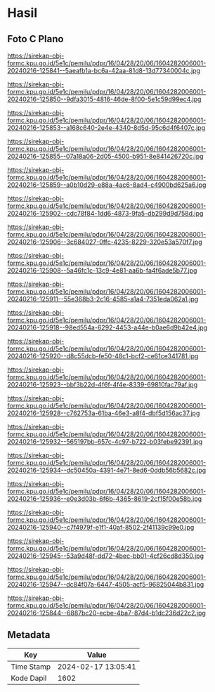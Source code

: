 # Hasil

## Foto C Plano

https://sirekap-obj-formc.kpu.go.id/5e1c/pemilu/pdpr/16/04/28/20/06/1604282006001-20240216-125841--5aeafb1a-bc6a-42aa-81d8-13d77340004c.jpg

https://sirekap-obj-formc.kpu.go.id/5e1c/pemilu/pdpr/16/04/28/20/06/1604282006001-20240216-125850--9dfa3015-4816-46de-8f00-5e1c59d99ec4.jpg

https://sirekap-obj-formc.kpu.go.id/5e1c/pemilu/pdpr/16/04/28/20/06/1604282006001-20240216-125853--a168c640-2e4e-4340-8d5d-95c6d4f6407c.jpg

https://sirekap-obj-formc.kpu.go.id/5e1c/pemilu/pdpr/16/04/28/20/06/1604282006001-20240216-125855--07a18a06-2d05-4500-b951-8e841426720c.jpg

https://sirekap-obj-formc.kpu.go.id/5e1c/pemilu/pdpr/16/04/28/20/06/1604282006001-20240216-125859--a0b10d29-e88a-4ac6-8ad4-c4900bd625a6.jpg

https://sirekap-obj-formc.kpu.go.id/5e1c/pemilu/pdpr/16/04/28/20/06/1604282006001-20240216-125902--cdc78f84-1dd6-4873-9fa5-db299d9d758d.jpg

https://sirekap-obj-formc.kpu.go.id/5e1c/pemilu/pdpr/16/04/28/20/06/1604282006001-20240216-125906--3c684027-0ffc-4235-8229-320e53a570f7.jpg

https://sirekap-obj-formc.kpu.go.id/5e1c/pemilu/pdpr/16/04/28/20/06/1604282006001-20240216-125908--5a46fc1c-13c9-4e81-aa6b-fa4f6ade5b77.jpg

https://sirekap-obj-formc.kpu.go.id/5e1c/pemilu/pdpr/16/04/28/20/06/1604282006001-20240216-125911--55e368b3-2c16-4585-a1a4-7351eda062a1.jpg

https://sirekap-obj-formc.kpu.go.id/5e1c/pemilu/pdpr/16/04/28/20/06/1604282006001-20240216-125918--98ed554a-6292-4453-a44e-b0ae6d9b42e4.jpg

https://sirekap-obj-formc.kpu.go.id/5e1c/pemilu/pdpr/16/04/28/20/06/1604282006001-20240216-125920--d8c55dcb-fe50-48c1-bcf2-ce61ce341781.jpg

https://sirekap-obj-formc.kpu.go.id/5e1c/pemilu/pdpr/16/04/28/20/06/1604282006001-20240216-125923--bbf3b22d-4f6f-4f4e-8339-69810fac79af.jpg

https://sirekap-obj-formc.kpu.go.id/5e1c/pemilu/pdpr/16/04/28/20/06/1604282006001-20240216-125928--c762753a-61ba-46e3-a8f4-dbf5d156ac37.jpg

https://sirekap-obj-formc.kpu.go.id/5e1c/pemilu/pdpr/16/04/28/20/06/1604282006001-20240216-125932--565197bb-657c-4c97-b722-b03febe92391.jpg

https://sirekap-obj-formc.kpu.go.id/5e1c/pemilu/pdpr/16/04/28/20/06/1604282006001-20240216-125934--dc50450a-4391-4e71-8ed6-0ddb56b5682c.jpg

https://sirekap-obj-formc.kpu.go.id/5e1c/pemilu/pdpr/16/04/28/20/06/1604282006001-20240216-125936--e0e3d03b-6f6b-4365-8619-2cf15f00e58b.jpg

https://sirekap-obj-formc.kpu.go.id/5e1c/pemilu/pdpr/16/04/28/20/06/1604282006001-20240216-125940--c7f4979f-e1f1-40af-8502-2f41139c99e0.jpg

https://sirekap-obj-formc.kpu.go.id/5e1c/pemilu/pdpr/16/04/28/20/06/1604282006001-20240216-125945--53a9d48f-dd72-4bec-bb01-4cf26cd8d350.jpg

https://sirekap-obj-formc.kpu.go.id/5e1c/pemilu/pdpr/16/04/28/20/06/1604282006001-20240216-125947--dc84f07a-6447-4505-acf5-96825044b831.jpg

https://sirekap-obj-formc.kpu.go.id/5e1c/pemilu/pdpr/16/04/28/20/06/1604282006001-20240216-125844--6887bc20-ecbe-4ba7-87d4-b1dc236d22c2.jpg


## Metadata

| Key        | Value               |
| ---------- | ------------------- |
| Time Stamp | 2024-02-17 13:05:41 |
| Kode Dapil | 1602                |



